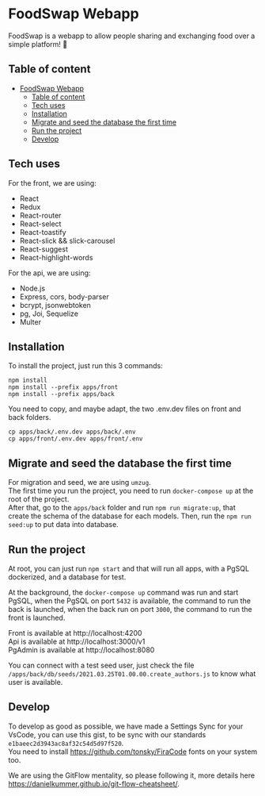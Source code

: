 FoodSwap Webapp
================

FoodSwap is a webapp to allow people sharing and exchanging food over a simple platform! 🍰

## Table of content

- [FoodSwap Webapp](#foodswap-webapp)
  - [Table of content](#table-of-content)
  - [Tech uses](#tech-uses)
  - [Installation](#installation)
  - [Migrate and seed the database the first time](#migrate-and-seed-the-database-the-first-time)
  - [Run the project](#run-the-project)
  - [Develop](#develop)

## Tech uses

For the front, we are using:
  - React
  - Redux
  - React-router
  - React-select
  - React-toastify
  - React-slick && slick-carousel
  - React-suggest
  - React-highlight-words

For the api, we are using:
  - Node.js
  - Express, cors, body-parser
  - bcrypt, jsonwebtoken
  - pg, Joi, Sequelize
  - Multer

## Installation

To install the project, just run this 3 commands:

```
npm install
npm install --prefix apps/front
npm install --prefix apps/back
```

You need to copy, and maybe adapt, the two .env.dev files on front and back folders.

```
cp apps/back/.env.dev apps/back/.env
cp apps/front/.env.dev apps/front/.env
```

## Migrate and seed the database the first time
For migration and seed, we are using `umzug`.     
The first time you run the project, you need to run `docker-compose up` at the root of the project.     
After that, go to the `apps/back` folder and run `npm run migrate:up`, that create the schema of the database for each models. Then, run the `npm run seed:up` to put data into database.

## Run the project

At root, you can just run `npm start` and that will run all apps, with a PgSQL dockerized, and a database for test.

At the background, the `docker-compose up` command was run and start PgSQL, when
the PgSQL on port `5432` is available, the command to run the back is launched, when the back run on port `3000`, the command to run the front is launched.

Front is available at http://localhost:4200     
Api is available at http://localhost:3000/v1     
PgAdmin is available at http://localhost:8080     

You can connect with a test seed user, just check the file `/apps/back/db/seeds/2021.03.25T01.00.00.create_authors.js` to know what user is available.
## Develop

To develop as good as possible, we have made a Settings Sync for your VsCode, you can use this gist, to be sync with our standards `e1baeec2d3943ac8af32c54d5d97f520`.    
You need to install https://github.com/tonsky/FiraCode fonts on your system too.

We are using the GitFlow mentality, so please following it, more details here https://danielkummer.github.io/git-flow-cheatsheet/.
